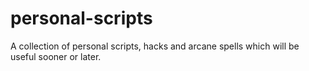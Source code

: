 # personal-scripts
A collection of personal scripts, hacks and arcane spells which will be useful sooner or later.
